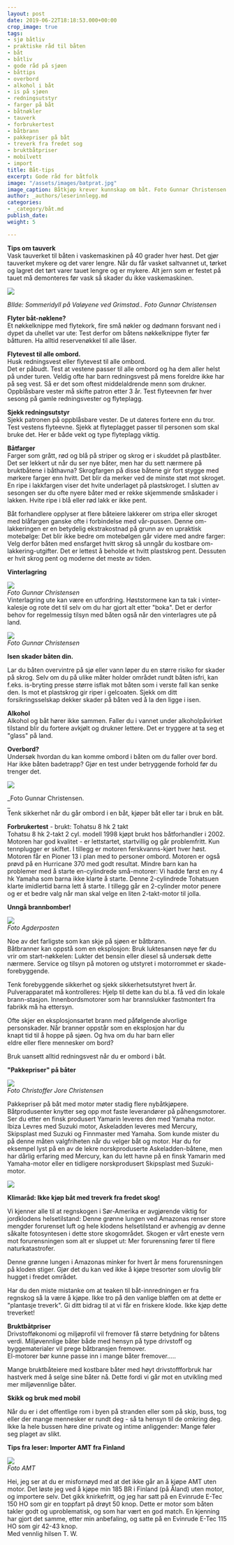 ```yaml
---
layout: post
date: 2019-06-22T18:18:53.000+00:00
crop_image: true
tags:
- sjø båtliv
- praktiske råd til båten
- båt
- båtliv
- gode råd på sjøen
- båttips
- overbord
- alkohol i båt
- is på sjøen
- redningsutstyr
- farger på båt
- båtnøkler
- tauverk
- forbrukertest
- båtbrann
- pakkepriser på båt
- treverk fra fredet sog
- bruktbåtpriser
- mobilvett
- import
title: Båt-tips
excerpt: Gode råd for båtfolk
image: "/assets/images/batprat.jpg"
image_caption: Båtkjøp krever kunnskap om båt. Foto Gunnar Christensen
author: _authors/leserinnlegg.md
categories:
- _category/båt.md
publish_date: 
weight: 5

---
```

**Tips om tauverk**  
Vask tauverket til båten i vaskemaskinen på 40 grader hver høst. Det gjør tauverket mykere og det varer lengre. Når du får vasket saltvannet ut, tørket og lagret det tørt varer tauet lengre og er mykere. Alt jern som er festet på tauet må demonteres før vask så skader du ikke vaskemaskinen.

![](/assets/images/b08.4.jpg)

_BIlde: Sommeridyll på Valøyene ved Grimstad.. Foto Gunnar Christensen_

**Flyter båt-nøklene?**  
Et nøkkelknippe med flytekork, fire små nøkler og dødmann forsvant ned i dypet da uhellet var ute: Test derfor om båtens nøkkelknippe flyter før båtturen. Ha alltid reservenøkkel til alle låser.

**Flytevest til alle ombord.**  
Husk redningsvest eller flytevest til alle ombord.  
Det er påbudt. Test at vestene passer til alle ombord og ha dem aller helst på under turen. Veldig ofte har barn redningsvest på mens foreldre ikke har på seg vest. Så er det som oftest middelaldrende menn som drukner. Oppblåsbare vester må skifte patron etter 3 år. Test flyteevnen før hver sesong på gamle redningsvester og flyteplagg.

**Sjekk redningsutstyr**  
Sjekk patronen på oppblåsbare vester. De ut dateres fortere enn du tror. Test vestens flyteevne. Sjekk at flyteplagget passer til personen som skal bruke det. Her er både vekt og type flyteplagg viktig.

**Båtfarger**  
Farger som grått, rød og blå på striper og skrog er i skuddet på plastbåter. Det ser lekkert ut når du ser nye båter, men har du sett nærmere på bruktbåtene i båthavna? Skrogfargen på disse båtene gir fort stygge med mørkere farger enn hvitt. Det blir da merker ved de minste støt mot skroget. En ripe i lakkfargen viser det hvite underlaget på plastskroget. I slutten av sesongen ser du ofte nyere båter med er rekke skjemmende småskader i lakken. Hvite ripe i blå eller rød lakk er ikke pent.

Båt forhandlere opplyser at flere båteiere lakkerer om stripa eller skroget med blåfargen ganske ofte i forbindelse med vår-pussen. Denne om-lakkeringen er en betydelig ekstrakostnad på grunn av en upraktisk motebølge: Det blir ikke bedre om motebølgen går videre med andre farger: Velg derfor båten med ensfarget hvitt skrog så unngår du kostbare om- lakkering-utgifter. Det er lettest å beholde et hvitt plastskrog pent. Dessuten er hvit skrog pent og moderne det meste av tiden.

**Vinterlagring**

![](/assets/images/batlagring.jpg)  
_Foto Gunnar Christensen_  
Vinterlagring ute kan være en utfordring. Høststormene kan ta tak i vinter-kalesje og rote det til selv om du har gjort alt etter "boka". Det er derfor behov for regelmessig tilsyn med båten også når den vinterlagres ute på land.

![](/assets/images/mar.3.jpg)  
_Foto Gunnar Christensen_

**Isen skader båten din.**

Lar du båten overvintre på sjø eller vann løper du en større risiko for skader på skrog. Selv om du på ulike måter holder området rundt båten isfri, kan f.eks. is-bryting presse større isflak mot båten som i verste fall kan senke den. Is mot et plastskrog gir riper i gelcoaten. Sjekk om ditt forsikringsselskap dekker skader på båten ved å la den ligge i isen.

**Alkohol**  
Alkohol og båt hører ikke sammen. Faller du i vannet under alkoholpåvirket tilstand blir du fortere avkjølt og drukner lettere. Det er tryggere at ta seg et "glass" på land.

**Overbord?**  
Undersøk hvordan du kan komme ombord i båten om du faller over bord. Har ikke båten badetrapp? Gjør en test under betryggende forhold før du trenger det.

![](/assets/images/mai.01.jpg)

_Foto Gunnar Christensen.  
_  
Tenk sikkerhet når du går ombord i en båt, kjøper båt eller tar i bruk en båt.

**Forbrukertest** - brukt: Tohatsu 8 hk 2 takt  
Tohatsu 8 hk 2-takt 2 cyl. modell 1998 kjøpt brukt hos båtforhandler i 2002. Motoren har god kvalitet - er lettstartet, startvillig og går problemfritt. Kun tennplugger er skiftet. I tillegg er motoren ferskvanns-kjørt hver høst. Motoren får en Pioner 13 i plan med to personer ombord. Motoren er også prøvd på en Hurricane 370 med godt resultat. Mindre barn kan ha problemer med å starte en-cylindrede små-motorer: Vi hadde først en ny 4 hk Yamaha som barna ikke klarte å starte. Denne 2-cylindrede Tohatsuen klarte imidlertid barna lett å starte. I tillegg går en 2-cylinder motor penere og er et bedre valg når man skal velge en liten 2-takt-motor til jolla.

**Unngå brannbomber!**

![](/assets/images/brannb.jpg)  
_Foto Agderposten_

Noe av det farligste som kan skje på sjøen er båtbrann.  
Båtbranner kan oppstå som en eksplosjon: Bruk luktesansen nøye før du vrir om start-nøkkelen: Lukter det bensin eller diesel så undersøk dette nærmere. Service og tilsyn på motoren og utstyret i motorrommet er skade-forebyggende.

Tenk forebyggende sikkerhet og sjekk sikkerhetsutstyret hvert år. Pulverapparatet må kontrolleres: Hjelp til dette kan du bl.a. få ved din lokale brann-stasjon. Innenbordsmotorer som har brannslukker fastmontert fra fabrikk må ha ettersyn.

Ofte skjer en eksplosjonsartet brann med påfølgende alvorlige personskader. Når branner oppstår som en eksplosjon har du  
knapt tid til å hoppe på sjøen. Og hva om du har barn eller  
eldre eller flere mennesker om bord?

Bruk uansett alltid redningsvest når du er ombord i båt.

**"Pakkepriser" på båter**

![](/assets/images/arend.05.jpg)  
_Foto Christoffer Jore Christensen_

Pakkepriser på båt med motor møter stadig flere nybåtkjøpere. Båtprodusenter knytter seg opp mot faste leverandører på påhengsmotorer. Ser du etter en finsk produsert Yamarin leveres den med Yamaha motor. Ibiza Levres med Suzuki motor, Askeladden leveres med Mercury, Skipsplast med Suzuki og Finnmaster med Yamaha. Som kunde mister du på denne måten valgfriheten når du velger båt og motor. Har du for eksempel lyst på en av de lekre norskproduserte Askeladden-båtene, men har dårlig erfaring med Mercury, kan du lett havne på en finsk Yamarin med Yamaha-motor eller en tidligere norskprodusert Skipsplast med Suzuki-motor.

![](/assets/images/batm9.jpg)

**Klimaråd: Ikke kjøp båt med treverk fra fredet skog!**

Vi kjenner alle til at regnskogen i Sør-Amerika er avgjørende viktig for jordklodens helsetilstand: Denne grønne lungen ved Amazonas renser store mengder forurenset luft og hele klodens helsetilstand er avhengig av denne såkalte fotosyntesen i dette store skogområdet. Skogen er vårt eneste vern mot forurensningen som alt er sluppet ut: Mer forurensning fører til flere naturkatastrofer.

Denne grønne lungen i Amazonas minker for hvert år mens forurensningen på kloden stiger. Gjør det du kan ved ikke å kjøpe tresorter som ulovlig blir hugget i fredet området.

Har du den miste mistanke om at teaken til båt-innredningen er fra regnskog så la være å kjøpe. Ikke tro på den vanlige bløffen om at dette er "plantasje treverk". Gi ditt bidrag til at vi får en friskere klode. Ikke kjøp dette treverket!

**Bruktbåtpriser**  
Drivstofføkonomi og miljøprofil vil fremover få større betydning for båtens verdi. Miljøvennlige båter både med hensyn på type drivstoff og byggematerialer vil prege båtbransjen fremover.  
El-motorer bør kunne passe inn i mange båter fremover.....

Mange bruktbåteiere med kostbare båter med høyt drivstoffforbruk har hastverk med å selge sine båter nå. Dette fordi vi går mot en utvikling med mer miljøvennlige båter.

**Skikk og bruk med mobil**

Når du er i det offentlige rom i byen på stranden eller som på skip, buss, tog eller der mange mennesker er rundt deg - så ta hensyn til de omkring deg. Ikke la hele bussen høre dine private og intime anliggender: Mange føler seg plaget av slikt.

**Tips fra leser: Importer AMT fra Finland**

![](/assets/images/amt185br.2.jpg)  
_Foto AMT_

Hei, jeg ser at du er misfornøyd med at det ikke går an å kjøpe AMT uten motor. Det løste jeg ved å kjøpe min 185 BR i Finland (på Åland) uten motor, og importere selv. Det gikk knirkefritt, og jeg har satt på en Evinrude E-Tec 150 HO som gir en toppfart på drøyt 50 knop. Dette er motor som båten takler godt og uproblematisk, og som har vært en god match. En kjenning har gjort det samme, etter min anbefaling, og satte på en Evinrude E-Tec 115 HO som gir 42-43 knop.  
Med vennlig hilsen T. W.